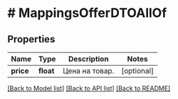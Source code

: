 # # MappingsOfferDTOAllOf

## Properties

Name | Type | Description | Notes
------------ | ------------- | ------------- | -------------
**price** | **float** | Цена на товар. | [optional]

[[Back to Model list]](../../README.md#models) [[Back to API list]](../../README.md#endpoints) [[Back to README]](../../README.md)
